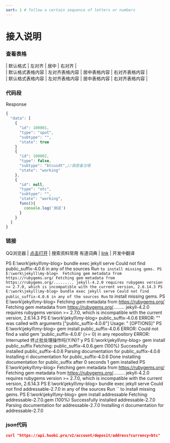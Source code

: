 ```yaml
---
sort: 1 # follow a certain sequence of letters or numbers
---
```

# 接入说明
### 查看表格

| 默认格式  | 左对齐 | 居中 | 右对齐 |                     
| 默认格式表格内容  | 左对齐表格内容 | 居中表格内容 | 右对齐表格内容 |     
| 默认格式表格内容  | 左对齐表格内容 | 居中表格内容 | 右对齐表格内容 |

### 代码段
<p class='custom-code-title'>Response</p>

```javascript
{
  "data": [
    {
      "id": 100001,
      "type": "spot",
      "subtype": "",
      "state": true
    }
    {
      "id": 100002,
      "type": false,
      "subtype": "btcusdt",//我是备注哦
      "state": "working"
    },
    {
      "id": null,
      "type": "otc",
      "subtype": "",
      "state": "working",
      func(){
        console.log('测试')
      }
    }
  ]
}
```

### 链接
QQ浏览器 | [点击打开](https://browser.qq.com/?adtag=SEM170314020/)    |   搜索资料常用
有道词典 | [link](http://cidian.youdao.com/)    |   开发中翻译

PS E:\work\jekyll\my-blog> bundle exec jekyll serve
Could not find public_suffix-4.0.6 in any of the sources
Run `` to install missing gems.
PS E:\work\jekyll\my-blog> 
Fetching gem metadata from https://rubygems.org/
Fetching gem metadata from https://rubygems.org/.........
jekyll-4.2.0 requires rubygems version >= 2.7.0, which is incompatible with the
current version, 2.6.14.3
PS E:\work\jekyll\my-blog> bundle exec jekyll serve
Could not find public_suffix-4.0.6 in any of the sources
Run `` to install missing gems.
PS E:\work\jekyll\my-blog> 
Fetching gem metadata from https://rubygems.org/
Fetching gem metadata from https://rubygems.org/.........
jekyll-4.2.0 requires rubygems version >= 2.7.0, which is incompatible with the
current version, 2.6.14.3
PS E:\work\jekyll\my-blog>  public_suffix-4.0.6
ERROR: "" was called with arguments ["public_suffix-4.0.6"]
Usage: " [OPTIONS]"
PS E:\work\jekyll\my-blog> gem install public_suffix-4.0.6
ERROR:  Could not find a valid gem 'public_suffix-4.0.6' (>= 0) in any repository
ERROR:  Interrupted
终止批处理操作吗(Y/N)? y
PS E:\work\jekyll\my-blog> gem install public_suffix
Fetching: public_suffix-4.0.6.gem (100%)
Successfully installed public_suffix-4.0.6
Parsing documentation for public_suffix-4.0.6
Installing ri documentation for public_suffix-4.0.6
Done installing documentation for public_suffix after 0 seconds
1 gem installed
PS E:\work\jekyll\my-blog> 
Fetching gem metadata from https://rubygems.org/
Fetching gem metadata from https://rubygems.org/.........
jekyll-4.2.0 requires rubygems version >= 2.7.0, which is incompatible with the
current version, 2.6.14.3
PS E:\work\jekyll\my-blog> bundle exec jekyll serve
Could not find addressable-2.7.0 in any of the sources
Run `` to install missing gems.
PS E:\work\jekyll\my-blog> gem install addressable
Fetching: addressable-2.7.0.gem (100%)
Successfully installed addressable-2.7.0
Parsing documentation for addressable-2.7.0
Installing ri documentation for addressable-2.7.0

### json代码
```json
curl "https://api.huobi.pro/v2/account/deposit/address?currency=btc"
```
